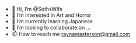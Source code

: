 - 👋 Hi, I’m @SethsWife
- 👀 I’m interested in Art and Horror
- 🌱 I’m currently learning Japanese
- 💞️ I’m looking to collaborate on ...
- 📫 How to reach me raynamasterson@gmail.com

<!---
SethsWife/SethsWife is a ✨ special ✨ repository because its `README.md` (this file) appears on your GitHub profile.
You can click the Preview link to take a look at your changes.
--->
